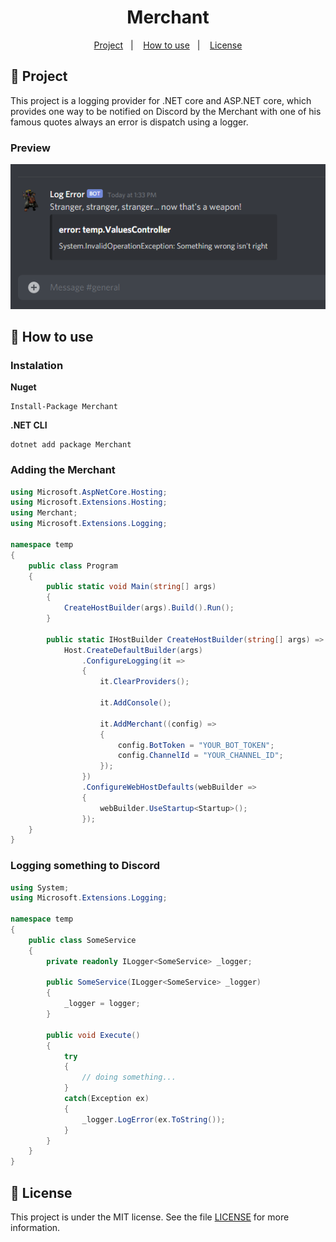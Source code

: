 <h1 align="center">
  Merchant
</h1>

<p align="center">
  <a href="#rocket-project">Project</a>&nbsp;&nbsp;&nbsp;|&nbsp;&nbsp;&nbsp;
  <a href="#thinking-how-to-use">How to use</a>&nbsp;&nbsp;&nbsp;|&nbsp;&nbsp;&nbsp;
  <a href="#memo-license">License</a>
</p>

## :rocket: Project

This project is a logging provider for .NET core and ASP.NET core, which provides one way to be notified on Discord by the Merchant with one of his famous quotes always an error is dispatch using a logger.

### Preview

<p>
    <img src="./.github/preview.png" />
</p>

## :thinking: How to use

### Instalation

**Nuget**
```
Install-Package Merchant
```

**.NET CLI**
```
dotnet add package Merchant
```

### Adding the Merchant

```csharp
using Microsoft.AspNetCore.Hosting;
using Microsoft.Extensions.Hosting;
using Merchant;
using Microsoft.Extensions.Logging;

namespace temp
{
    public class Program
    {
        public static void Main(string[] args)
        {
            CreateHostBuilder(args).Build().Run();
        }

        public static IHostBuilder CreateHostBuilder(string[] args) =>
            Host.CreateDefaultBuilder(args)
                .ConfigureLogging(it =>
                {
                    it.ClearProviders();

                    it.AddConsole();

                    it.AddMerchant((config) =>
                    {
                        config.BotToken = "YOUR_BOT_TOKEN";
                        config.ChannelId = "YOUR_CHANNEL_ID";
                    });
                })
                .ConfigureWebHostDefaults(webBuilder =>
                {
                    webBuilder.UseStartup<Startup>();
                });
    }
}
```

### Logging something to Discord
```csharp
using System;
using Microsoft.Extensions.Logging;

namespace temp
{
    public class SomeService
    {
        private readonly ILogger<SomeService> _logger;

        public SomeService(ILogger<SomeService> _logger)
        {
            _logger = logger;
        }

        public void Execute()
        {
            try
            {
                // doing something...
            }
            catch(Exception ex)
            {
                _logger.LogError(ex.ToString());
            }
        }
    }
}
```

## :memo: License

This project is under the MIT license. See the file [LICENSE](LICENSE) for more information.
